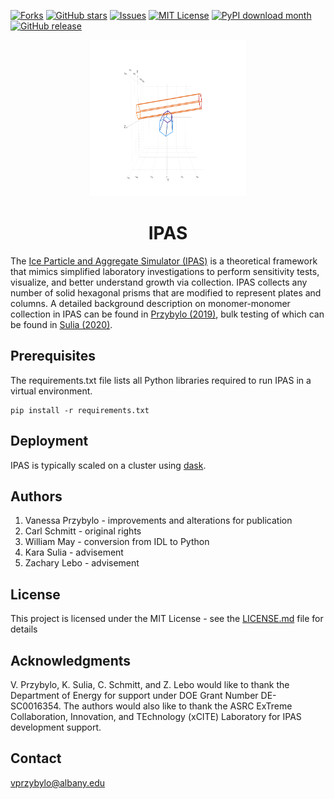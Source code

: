 [![Forks][forks-shield]][forks-url]
[![GitHub stars][stars-shield]][stars-url]
[![Issues][issues-shield]][issues-url]
[![MIT License][license-shield]][license-url]
[![PyPI download month][download-shield]][download-url]
[![GitHub release][release-shield]][release-url]

[download-shield]:https://img.shields.io/github/downloads/vprzybylo/IPAS/total?style=plastic
[download-url]: https://github.com/vprzybylo/IPAS/downloads
[release-shield]: https://img.shields.io/github/v/release/vprzybylo/IPAS?style=plastic
[release-url]:https://github.com/vprzybylo/IPAS/releases/
[forks-shield]: https://img.shields.io/github/forks/vprzybylo/IPAS?label=Fork&style=plastic
[forks-url]: https://github.com/vprzybylo/IPAS/network/members
[stars-shield]: https://img.shields.io/github/stars/vprzybylo/IPAS?style=plastic
[stars-url]: https://github.com/vprzybylo/IPAS/stargazers
[issues-shield]: https://img.shields.io/github/issues/vprzybylo/IPAS?style=plastic
[issues-url]: https://github.com/vprzybylo/IPAS/issues
[license-shield]: https://img.shields.io/github/license/vprzybylo/IPAS?style=plastic
[license-url]: https://github.com/vprzybylo/IPAS/blob/master/LICENSE.md

<p align="center">
  <a>
    <img src="https://github.com/vprzybylo/IPAS/blob/master/rotateplot.gif" alt="Logo" width="250" height="250">
  </a>

  <h1 align="center">IPAS</h1>

The [Ice Particle and Aggregate Simulator (IPAS)](http://www.carlgschmitt.com/Microphysics.html) is a theoretical framework that mimics simplified laboratory investigations to perform sensitivity tests, visualize, and better understand growth via collection.  IPAS collects any number of solid hexagonal prisms that are modified to represent plates and columns.  A detailed background description on monomer-monomer collection in IPAS can be found in [Przybylo (2019)](https://journals.ametsoc.org/view/journals/atsc/76/6/jas-d-18-0187.1.xml?tab_body=abstract-display), bulk testing of which can be found in [Sulia (2020)](https://journals.ametsoc.org/view/journals/atsc/aop/JAS-D-20-0020.1/JAS-D-20-0020.1.xml?rskey=9V3BQD&result=6).

##  Prerequisites

The requirements.txt file lists all Python libraries required to run IPAS in a virtual environment.

    pip install -r requirements.txt

<!---
## Folder Structure

1. CPI_verification

- agg_properties.py
    calculates geometric parameters for IPAS aggregates 
- compare_agg_properties.ipynb
    compare IPAS and CPI aggregate properties in the random orientation after combining IPAS and CPI dataframes
- verify_IPAS.ipynb
    plots for comparisons between IPAS and CPI complexity, aspect ratio, area ratio, and bulk stats
-->

## Deployment

IPAS is typically scaled on a cluster using [dask](https://dask.org/).

## Authors

1. Vanessa Przybylo - improvements and alterations for publication
2. Carl Schmitt - original rights
3. William May - conversion from IDL to Python
4. Kara Sulia - advisement
5. Zachary Lebo - advisement

## License

This project is licensed under the MIT License - see the [LICENSE.md](LICENSE.md) file for details

## Acknowledgments
V. Przybylo, K. Sulia, C. Schmitt, and Z. Lebo would like to thank the Department of Energy for support under DOE Grant Number DE-SC0016354. The authors would also like to thank the ASRC ExTreme Collaboration, Innovation, and TEchnology (xCITE) Laboratory for IPAS development support.

## Contact
vprzybylo@albany.edu
